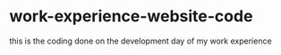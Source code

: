 # work-experience-website-code
this is the coding done on the development day of my work experience

